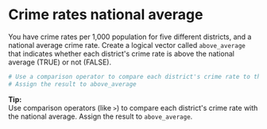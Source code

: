 # Crime rates national average

You have crime rates per 1,000 population for five different districts, and a national average crime rate. Create a logical vector called `above_average` that indicates whether each district's crime rate is above the national average (TRUE) or not (FALSE).

```R
# Use a comparison operator to compare each district's crime rate to the national average
# Assign the result to above_average
```

**Tip:**  
Use comparison operators (like `>`) to compare each district's crime rate with the national average. Assign the result to `above_average`.